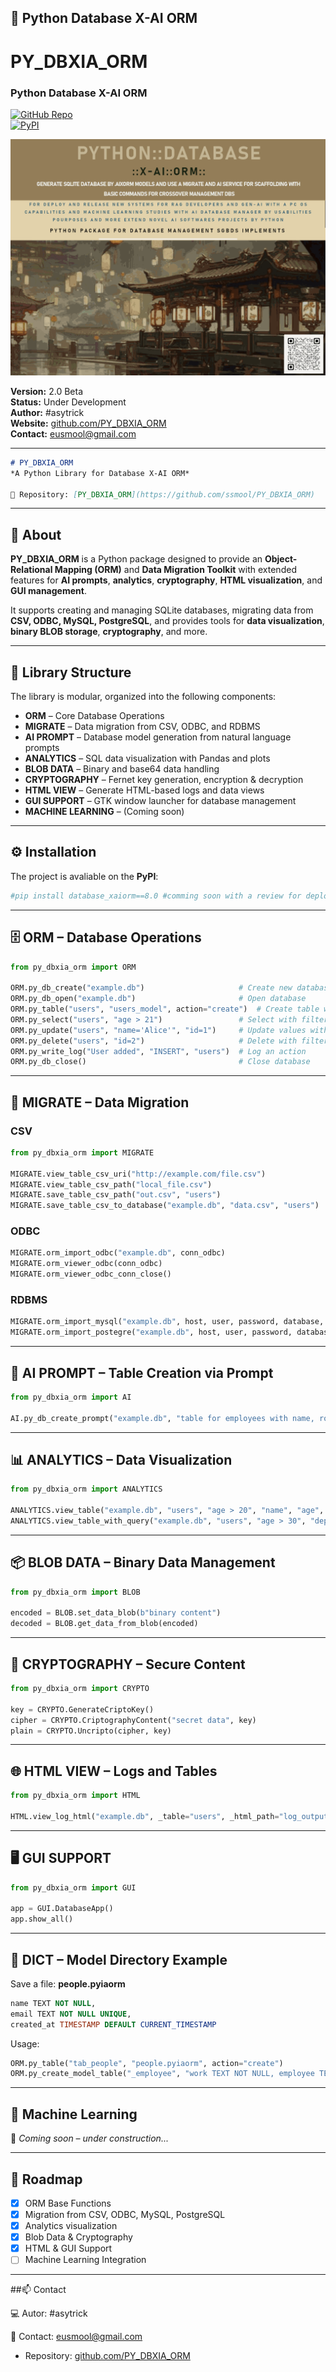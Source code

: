 ## 🧠 Python Database X-AI ORM
# PY_DBXIA_ORM  
### Python Database X-AI ORM  

[![GitHub Repo](https://img.shields.io/badge/GitHub-PY__DBXIA__ORM-blue?logo=github)](https://github.com/ssmool/PY_DBXIA_ORM)  
[![PyPI](https://img.shields.io/pypi/v/database_xaiorm?color=green&label=PyPI)](https://pypi.org/project/database-xaiorm/)  

![Python Database X-AI ORM Logo](../assets/pyormxaidatabase_md.png)

**Version:** 2.0 Beta  
**Status:** Under Development  
**Author:** #asytrick  
**Website:** [github.com/PY_DBXIA_ORM](https://github.com/ssmool/PY_DBXIA_ORM)  
**Contact:** eusmool@gmail.com  

---

````markdown
# PY_DBXIA_ORM  
*A Python Library for Database X-AI ORM*  

📌 Repository: [PY_DBXIA_ORM](https://github.com/ssmool/PY_DBXIA_ORM)  
````
---

## 📖 About  

**PY_DBXIA_ORM** is a Python package designed to provide an **Object-Relational Mapping (ORM)** and **Data Migration Toolkit** with extended features for **AI prompts**, **analytics**, **cryptography**, **HTML visualization**, and **GUI management**.  

It supports creating and managing SQLite databases, migrating data from **CSV, ODBC, MySQL, PostgreSQL**, and provides tools for **data visualization**, **binary BLOB storage**, **cryptography**, and more.  

---

## 📂 Library Structure  

The library is modular, organized into the following components:  

- **ORM** – Core Database Operations  
- **MIGRATE** – Data migration from CSV, ODBC, and RDBMS  
- **AI PROMPT** – Database model generation from natural language prompts  
- **ANALYTICS** – SQL data visualization with Pandas and plots  
- **BLOB DATA** – Binary and base64 data handling  
- **CRYPTOGRAPHY** – Fernet key generation, encryption & decryption  
- **HTML VIEW** – Generate HTML-based logs and data views  
- **GUI SUPPORT** – GTK window launcher for database management  
- **MACHINE LEARNING** – (Coming soon)  

---

## ⚙️ Installation  

The project is avaliable on the **PyPI**:  

```bash
#pip install database_xaiorm==8.0 #comming soon with a review for deploy
```


---

## 🗄 ORM – Database Operations

```python
from py_dbxia_orm import ORM

ORM.py_db_create("example.db")                     # Create new database
ORM.py_db_open("example.db")                       # Open database
ORM.py_table("users", "users_model", action="create")  # Create table with model
ORM.py_select("users", "age > 21")                 # Select with filter
ORM.py_update("users", "name='Alice'", "id=1")     # Update values with filter
ORM.py_delete("users", "id=2")                     # Delete with filter
ORM.py_write_log("User added", "INSERT", "users")  # Log an action
ORM.py_db_close()                                  # Close database
```

---

## 🔄 MIGRATE – Data Migration

### CSV

```python
from py_dbxia_orm import MIGRATE

MIGRATE.view_table_csv_uri("http://example.com/file.csv")
MIGRATE.view_table_csv_path("local_file.csv")
MIGRATE.save_table_csv_path("out.csv", "users")
MIGRATE.save_table_csv_to_database("example.db", "data.csv", "users")
```

### ODBC

```python
MIGRATE.orm_import_odbc("example.db", conn_odbc)
MIGRATE.orm_viewer_odbc(conn_odbc)
MIGRATE.orm_viewer_odbc_conn_close()
```

### RDBMS

```python
MIGRATE.orm_import_mysql("example.db", host, user, password, database, port)
MIGRATE.orm_import_postegre("example.db", host, user, password, database)
```

---

## 🤖 AI PROMPT – Table Creation via Prompt

```python
from py_dbxia_orm import AI

AI.py_db_create_prompt("example.db", "table for employees with name, role, and hire_date")
```

---

## 📊 ANALYTICS – Data Visualization

```python
from py_dbxia_orm import ANALYTICS

ANALYTICS.view_table("example.db", "users", "age > 20", "name", "age", _type="bar")
ANALYTICS.view_table_with_query("example.db", "users", "age > 30", "department", "salary")
```

---

## 📦 BLOB DATA – Binary Data Management

```python
from py_dbxia_orm import BLOB

encoded = BLOB.set_data_blob(b"binary content")
decoded = BLOB.get_data_from_blob(encoded)
```

---

## 🔐 CRYPTOGRAPHY – Secure Content

```python
from py_dbxia_orm import CRYPTO

key = CRYPTO.GenerateCriptoKey()
cipher = CRYPTO.CriptographyContent("secret data", key)
plain = CRYPTO.Uncripto(cipher, key)
```

---

## 🌐 HTML VIEW – Logs and Tables

```python
from py_dbxia_orm import HTML

HTML.view_log_html("example.db", _table="users", _html_path="log_output.html")
```

---

## 🖥 GUI SUPPORT

```python
from py_dbxia_orm import GUI

app = GUI.DatabaseApp()
app.show_all()
```

---

## 📑 DICT – Model Directory Example

Save a file: **people.pyiaorm**

```sql
name TEXT NOT NULL,
email TEXT NOT NULL UNIQUE,
created_at TIMESTAMP DEFAULT CURRENT_TIMESTAMP
```

Usage:

```python
ORM.py_table("tab_people", "people.pyiaorm", action="create")
ORM.py_create_model_table("_employee", "work TEXT NOT NULL, employee TEXT NOT NULL, created_at TIMESTAMP DEFAULT CURRENT_TIMESTAMP")
```

---

## 🧪 Machine Learning

🚧 *Coming soon – under construction...*

---

## 📌 Roadmap

* [x] ORM Base Functions
* [x] Migration from CSV, ODBC, MySQL, PostgreSQL
* [x] Analytics visualization
* [x] Blob Data & Cryptography
* [x] HTML & GUI Support
* [ ] Machine Learning Integration

---

##📫 Contact

💻 Autor: #asytrick

📧 Contact: eusmool@gmail.com

- Repository: [github.com/PY_DBXIA_ORM](https://github.com/ssmool/PY_DBXIA_ORM)  






